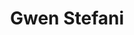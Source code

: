 ---
title: Gwen Stefani
domain: https://www.gwenstefani.com/
image: ../images/projects/gwenstefani.png
---
